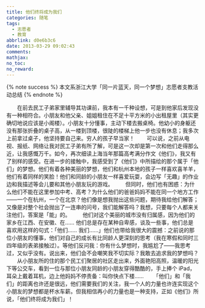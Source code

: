 ```yaml
---
title: 他们终将成为我们
categories: 随笔
tags:
  - 志愿者
  - 教育
abbrlink: d0e6b3c6
date: 2013-03-29 09:02:43
comments:
mathjax:
no_toc:
no_reward:
---
```

{% note success %} 本文系浙江大学「同一片蓝天，同一个梦想」志愿者支教活动总结 {% endnote %}

　　在前去民工子弟家里辅导其功课前，我本有一千种设想，可是到他家后发现没有一种相符合。小朋友和他父亲、姐姐租住在不足十平方米的小出租屋里（其实更确切地说应该是小阁楼）。小朋友十分懂事，主动下楼去搬桌椅。他幼小的身躯还没有那张折叠的桌子高，从一楼到顶楼，很陡的楼梯上他一步也没有休息；我多次上前拿过桌子，他坚持要自己来。穷人的孩子早当家！<!-- more -->
　　可以说，之前从电视、报纸、网络让我对民工子弟有所了解，可是这一次却是第一次和他们走得那么近，让我感慨万千。如今，再次细读上海当年那篇高考满分作文《他们》，我又有了别样的感受。在进一步的接触中，我感受到了《他们》中所描绘的那个属于「他们」的梦想。他们有着各种美丽的梦想，他们和杭州本地的孩子一样喜欢喜羊羊，他们有着同样的笑脸！他们和同龄的小朋友一样喜爱玩耍，会边写「无趣」的作业边和我描述等会儿要和其他小朋友玩的游戏。
　　但同时，他们也有困惑：为什么他们不能在这里参加中考、高考？为什么他们的爸爸妈妈不能在同一个地方工作——一个在杭州，一个在北京？他们像是想我抛出这些问题，期待我给他们解答；又像是对整个社会抛出了一连串的问号，我们能解答吗？我想，只要每个人都来关注他们，答案是「能」的。
　　他们对这个美丽的城市没有归属感，因为他们的家乡在江西、在安徽、在…… 他们总是存在某种自卑感，谈及一些事，他们总是喜欢用这样的句式：「他们…… 我们……」他们也带给我很大的震撼：之前说的那位小朋友的懂事，他们对自己的成长有比同龄人更深刻的思考（我在寒假和同时三四年级的表弟接触过）。等他们反问我：你有什么梦想时，我尴尬了——我思考过，又似乎没有。说出来，他们会不会嘲笑我不切实际？我敢去追求我的梦想吗？
　　从小朋友所的住的那个民工们聚居的社区走出来，外面艳阳高照，温暖的阳光下等公交车，看到一位与那位小朋友同龄的小朋友穿得酷酷的，手上捧个 iPad，耳朵上戴着耳机，边上他妈妈不停责备：叫你快点下楼……
　　「他们」和「我们」的距离也许还是很远，他们需要我们的关注，我一个人的力量也许连实现这个小朋友的梦想都是杯水车薪。但我相信再小的力量也是一种支持，正如《他们》所说，「他们终将成为我们」！